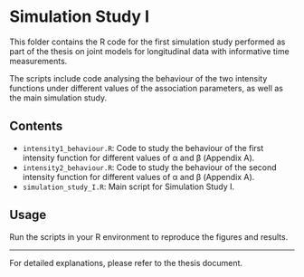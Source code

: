 # Simulation Study I

This folder contains the R code for the first simulation study performed as part of the thesis on joint models for longitudinal data with informative time measurements.

The scripts include code analysing the behaviour of the two intensity functions under different values of the association parameters, as well as the main simulation study.

## Contents

- `intensity1_behaviour.R`: Code to study the behaviour of the first intensity function for different values of α and β (Appendix A).
- `intensity2_behaviour.R`: Code to study the behaviour of the second intensity function for different values of α and β (Appendix A).
- `simulation_study_I.R`: Main script for Simulation Study I.

## Usage

Run the scripts in your R environment to reproduce the figures and results.

---

For detailed explanations, please refer to the thesis document.

